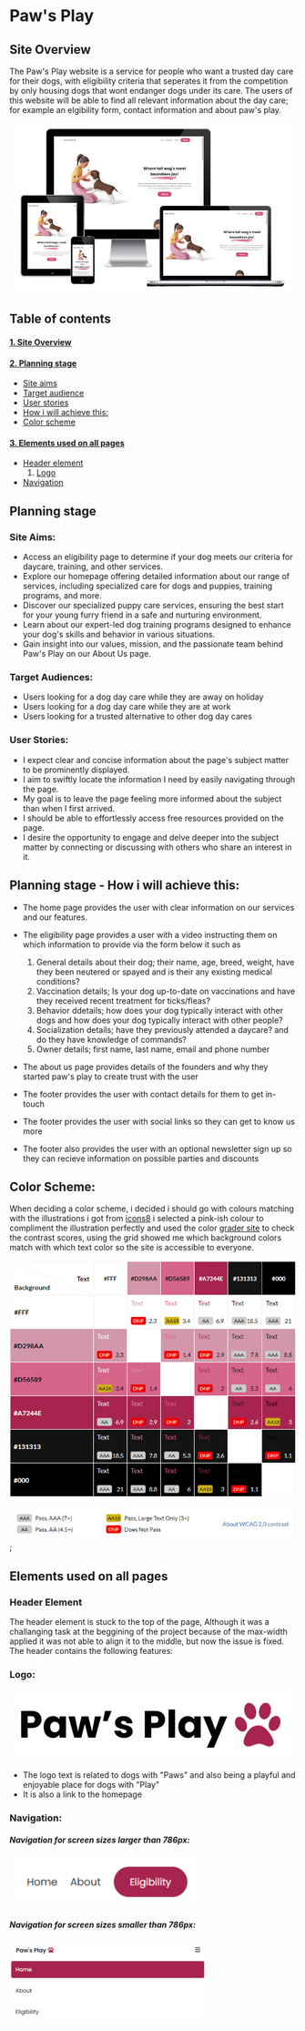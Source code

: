# Paw's Play

## Site Overview <a name="site-overview"></a>

The Paw's Play website is a service for people who want a trusted day care for their dogs, with eligibility criteria that seperates it from the competition by only housing dogs that wont endanger dogs under its care.
The users of this website will be able to find all relevant information about the day care; for example an elgibility form, contact information and about paw's play.

![Responsive Site](assets/images/responsive-site.png)

## Table of contents

#### [1. Site Overview](#site-overview)

#### [2. Planning stage](#planning-stage)

- [Site aims](#site-aims)
- [Target audience](#target-audience)
- [User stories](#user-stories)
- [How i will achieve this:](#how-i-will-achieve-this)
- [Color scheme](#color-scheme)

#### [3. Elements used on all pages](#elements-used-on-all-pages)

- [Header element](#header-element)
  1. [Logo](#logo)
- [Navigation](#navigation)

## Planning stage <a name="planning-stage"></a>

### Site Aims: <a name="site-aims"></a>

- Access an eligibility page to determine if your dog meets our criteria for daycare, training, and other services.
- Explore our homepage offering detailed information about our range of services, including specialized care for dogs and puppies, training programs, and more.
- Discover our specialized puppy care services, ensuring the best start for your young furry friend in a safe and nurturing environment.
- Learn about our expert-led dog training programs designed to enhance your dog's skills and behavior in various situations.
- Gain insight into our values, mission, and the passionate team behind Paw's Play on our About Us page.

### Target Audiences: <a name="target-audience"></a>

- Users looking for a dog day care while they are away on holiday
- Users looking for a dog day care while they are at work
- Users looking for a trusted alternative to other dog day cares

### User Stories: <a name="user-stories"></a>

- I expect clear and concise information about the page's subject matter to be prominently displayed.
- I aim to swiftly locate the information I need by easily navigating through the page.
- My goal is to leave the page feeling more informed about the subject than when I first arrived.
- I should be able to effortlessly access free resources provided on the page.
- I desire the opportunity to engage and delve deeper into the subject matter by connecting or discussing with others who share an interest in it.

## Planning stage - How i will achieve this: <a name="how-i-will-achieve-this"></a>

- The home page provides the user with clear information on our services and our features.

- The eligibility page provides a user with a video instructing them on which information to provide via the form below it such as

  1. General details about their dog; their name, age, breed, weight, have they been neutered or spayed and is their any existing medical conditions?
  2. Vaccination details; Is your dog up-to-date on vaccinations and have they received recent treatment for ticks/fleas?
  3. Behavior ddetails; how does your dog typically interact with other dogs and how does your dog typically interact with other people?
  4. Socialization details; have they previously attended a daycare? and do they have knowledge of commands?
  5. Owner details; first name, last name, email and phone number

- The about us page provides details of the founders and why they started paw's play to create trust with the user

- The footer provides the user with contact details for them to get in-touch

- The footer provides the user with social links so they can get to know us more

- The footer also provides the user with an optional newsletter sign up so they can recieve information on possible parties and discounts

## Color Scheme: <a name="color-scheme"></a>

When deciding a color scheme, i decided i should go with colours matching with the illustrations i got from [icons8](https://icons8.com/illustrations/animal/dog/technique--3d) i selected a pink-ish colour to compliment the illustration perfectly and used the color [grader site](https://contrast-grid.eightshapes.com/?version=1.1.0&background-colors=&foreground-colors=%23FFFFF%2C%20%0D%0A%23d298aa%0D%0A%23d56589%2C%0D%0A%23a7244e%2C%20%0D%0A%23131313%2C%20%0D%0A%2300000%0D%0A&es-color-form__tile-size=compact&es-color-form__show-contrast=aaa&es-color-form__show-contrast=aa&es-color-form__show-contrast=aa18&es-color-form__show-contrast=dnp) to check the contrast scores, using the grid showed me which background colors match with which text color so the site is accessible to everyone.

![Color grader result](assets/images/color-grader.png);

## Elements used on all pages <a name="elements-used-on-all-pages"></a>

### Header Element <a name="header-element"></a>

The header element is stuck to the top of the page, Although it was a challanging task at the beggining of the project because of the max-width applied it was not able to align it to the middle, but now the issue is fixed. The header contains the following features:

### Logo: <a name="logo"></a>

![logo](assets/images/logo-for-readme.png)

- The logo text is related to dogs with "Paws" and also being a playful and enjoyable place for dogs with "Play"
- It is also a link to the homepage

### Navigation: <a name="navigation"></a>

##### Navigation for screen sizes larger than 786px:

![navigation](assets/images/navigation-readme.png)

##### Navigation for screen sizes smaller than 786px:

![navigation small](assets/images/navigation-readme-small.png)
